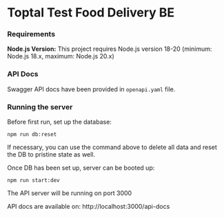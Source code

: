 # Toptal Test Food Delivery BE

### Requirements

**Node.js Version:** This project requires Node.js version 18-20 (minimum: Node.js 18.x, maximum: Node.js 20.x)

### API Docs

Swagger API docs have been provided in `openapi.yaml` file.

### Running the server

Before first run, set up the database:

```
npm run db:reset
```

If necessary, you can use the command above to delete all data and reset the DB to pristine state as well.

Once DB has been set up, server can be booted up:

```
npm run start:dev
```

The API server will be running on port 3000

API docs are available on: http://localhost:3000/api-docs

